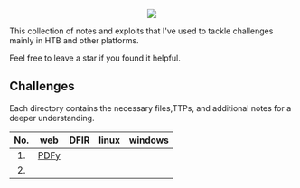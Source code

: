
<p align="center">

<img src="https://labs.hackthebox.com/storage/teams/42d02bd0c73cb27e4ffc7862910ea1f4_cover.png"> 
  
</p>

This collection of notes and exploits that I've used to tackle challenges mainly in HTB and other platforms.

Feel free to leave a star if you found it helpful.

## Challenges

Each directory contains the necessary files,TTPs, and additional notes for a deeper understanding.


  

|No.|web|DFIR|linux|windows|
|:-:|:-------:|:-------:|:-------:|:-------:|
|1. |[PDFy](/PDFy/notes.md)|[]()|[]()|[]()|
|2. |

</details>

